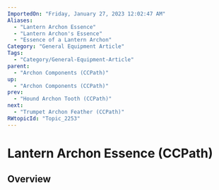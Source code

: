 ```yaml
---
ImportedOn: "Friday, January 27, 2023 12:02:47 AM"
Aliases:
  - "Lantern Archon Essence"
  - "Lantern Archon's Essence"
  - "Essence of a Lantern Archon"
Category: "General Equipment Article"
Tags:
  - "Category/General-Equipment-Article"
parent:
  - "Archon Components (CCPath)"
up:
  - "Archon Components (CCPath)"
prev:
  - "Hound Archon Tooth (CCPath)"
next:
  - "Trumpet Archon Feather (CCPath)"
RWtopicId: "Topic_2253"
---
```

# Lantern Archon Essence (CCPath)
## Overview
